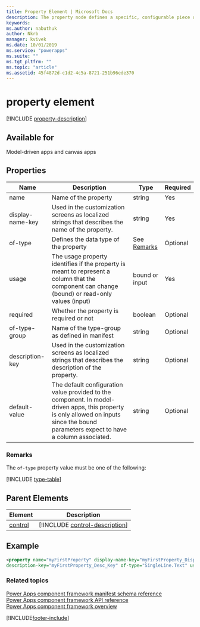 ```yaml
---
title: Property Element | Microsoft Docs
description: The property node defines a specific, configurable piece of data that the component expects from the Microsoft Dataverse.
keywords:
ms.author: nabuthuk
author: Nkrb
manager: kvivek
ms.date: 10/01/2019
ms.service: "powerapps"
ms.suite: ""
ms.tgt_pltfrm: ""
ms.topic: "article"
ms.assetid: 45f4872d-c1d2-4c5a-8721-251b96ede370
---
```


# property element

[!INCLUDE [property-description](includes/property-description.md)]

## Available for

Model-driven apps and canvas apps

## Properties

|Name |Description |Type |Required |
|------|------|------|-------|
|name |Name of the property |string |Yes |
|display-name-key |Used in the customization screens as localized strings that describes the name of the property. |string |Yes |
|of-type| Defines the data type of the property| See [Remarks](#remarks)|Optional|
|usage |The usage property identifies if the property is meant to represent a column that the component can change (bound) or read-only values (input)|bound or input |Yes |
|required |Whether the property is required or not |boolean |Optional |
|of-type-group |Name of the type-group as defined in manifest| string |Optional |
|description-key |Used in the customization screens as localized strings that describes the description of the property. |string |Optional |
|default-value |The default configuration value provided to the component. In model-driven apps, this property is only allowed on inputs since the bound parameters expect to have a column associated. |string |Optional |

### Remarks

The `of-type` property value must be one of the following:

[!INCLUDE [type-table](includes/type-table.md)]

## Parent Elements

|Element|Description|
|--|--|
|[control](control.md)|[!INCLUDE [control-description](includes/control-description.md)]|


## Example

```xml
<property name="myFirstProperty" display-name-key="myFirstProperty_Display_Key"
description-key="myFirstProperty_Desc_Key" of-type="SingleLine.Text" usage="bound" required="true" />
```

### Related topics

[Power Apps component framework manifest schema reference](index.md)<br/>
[Power Apps component framework API reference](../reference/index.md)<br/>
[Power Apps component framework overview](../overview.md)


[!INCLUDE[footer-include](../../../includes/footer-banner.md)]